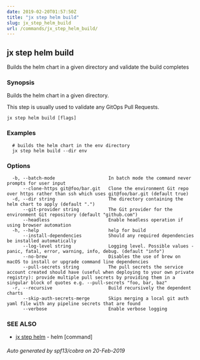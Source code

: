 ```yaml
---
date: 2019-02-20T01:57:50Z
title: "jx step helm build"
slug: jx_step_helm_build
url: /commands/jx_step_helm_build/
---
```

## jx step helm build

Builds the helm chart in a given directory and validate the build completes

### Synopsis

Builds the helm chart in a given directory. 

This step is usually used to validate any GitOps Pull Requests.

```
jx step helm build [flags]
```

### Examples

```
  # builds the helm chart in the env directory
  jx step helm build --dir env
```

### Options

```
  -b, --batch-mode                    In batch mode the command never prompts for user input
      --clone-https git@foo/bar.git   Clone the environment Git repo over https rather than ssh which uses git@foo/bar.git (default true)
  -d, --dir string                    The directory containing the helm chart to apply (default ".")
      --git-provider string           The Git provider for the environment Git repository (default "github.com")
      --headless                      Enable headless operation if using browser automation
  -h, --help                          help for build
      --install-dependencies          Should any required dependencies be installed automatically
      --log-level string              Logging level. Possible values - panic, fatal, error, warning, info, debug. (default "info")
      --no-brew                       Disables the use of brew on macOS to install or upgrade command line dependencies
      --pull-secrets string           The pull secrets the service account created should have (useful when deploying to your own private registry): provide multiple pull secrets by providing them in a singular block of quotes e.g. --pull-secrets "foo, bar, baz"
  -r, --recursive                     Build recursively the dependent charts
      --skip-auth-secrets-merge       Skips merging a local git auth yaml file with any pipeline secrets that are found
      --verbose                       Enable verbose logging
```

### SEE ALSO

* [jx step helm](/commands/jx_step_helm/)	 - helm [command]

###### Auto generated by spf13/cobra on 20-Feb-2019
